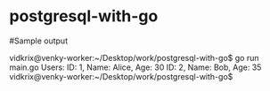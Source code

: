 # postgresql-with-go

#Sample output

vidkrix@venky-worker:~/Desktop/work/postgresql-with-go$ go run main.go
Users:
ID: 1, Name: Alice, Age: 30
ID: 2, Name: Bob, Age: 35
vidkrix@venky-worker:~/Desktop/work/postgresql-with-go$